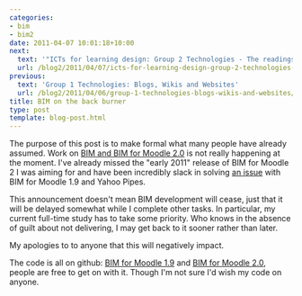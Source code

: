 ```yaml
---
categories:
- bim
- bim2
date: 2011-04-07 10:01:18+10:00
next:
  text: '"ICTs for learning design: Group 2 Technologies - The readings"'
  url: /blog2/2011/04/07/icts-for-learning-design-group-2-technologies-the-readings/
previous:
  text: 'Group 1 Technologies: Blogs, Wikis and Websites'
  url: /blog2/2011/04/06/group-1-technologies-blogs-wikis-and-websites/
title: BIM on the back burner
type: post
template: blog-post.html
---
```

The purpose of this post is to make formal what many people have already assumed. Work on [BIM and BIM for Moodle 2.0](/blog2/research/bam-blog-aggregation-management/) is not really happening at the moment. I've already missed the "early 2011" release of BIM for Moodle 2 I was aiming for and have been incredibly slack in solving [an issue](https://github.com/djplaner/BIM/issues#issue/33) with BIM for Moodle 1.9 and Yahoo Pipes.

This announcement doesn't mean BIM development will cease, just that it will be delayed somewhat while I complete other tasks. In particular, my current full-time study has to take some priority. Who knows in the absence of guilt about not delivering, I may get back to it sooner rather than later.

My apologies to to anyone that this will negatively impact.

The code is all on github: [BIM for Moodle 1.9](https://github.com/djplaner/BIM) and [BIM for Moodle 2.0](https://github.com/djplaner/bimtwo), people are free to get on with it. Though I'm not sure I'd wish my code on anyone.